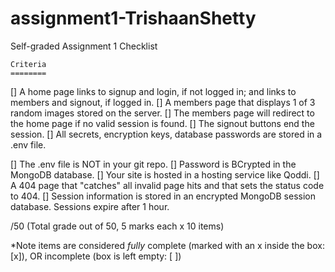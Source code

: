 # assignment1-TrishaanShetty

Self-graded Assignment 1 Checklist

    Criteria	
    ========
[]  A home page links to signup and login, if not logged in; and links to members and signout, if logged in.
[]  A members page that displays 1 of 3 random images stored on the server.
[]  The members page will redirect to the home page if no valid session is found.
[]  The signout buttons end the session.
[]  All secrets, encryption keys, database passwords are stored in a .env file.

[]  The .env file is NOT in your git repo.
[]  Password is BCrypted in the MongoDB database.
[]  Your site is hosted in a hosting service like Qoddi.
[]  A 404 page that "catches" all invalid page hits and that sets the status code to 404.
[]  Session information is stored in an encrypted MongoDB session database. Sessions expire after 1 hour.
 
/50 (Total grade out of 50, 5 marks each x 10 items)

*Note items are considered *fully* complete (marked with an x inside the box: [x]), OR incomplete (box is left empty: [ ])